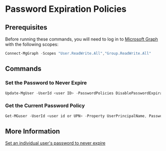 # Password Expiration Policies

## Prerequisites

Before running these commands, you will need to log in to [Microsoft Graph](../1%20Global/Microsoft.Graph.md) with the following scopes:

```PowerShell
Connect-MgGraph -Scopes "User.ReadWrite.All","Group.ReadWrite.All"
```

## Commands

### Set the Password to Never Expire

```PowerShell
Update-MgUser -UserId <user ID> -PasswordPolicies DisablePasswordExpiration -PassThru
```

### Get the Current Password Policy

```PowerShell
Get-MGuser -UserId <user id or UPN> -Property UserPrincipalName, PasswordPolicies
```

## More Information

[Set an individual user's password to never expire](https://learn.microsoft.com/en-us/microsoft-365/admin/add-users/set-password-to-never-expire)